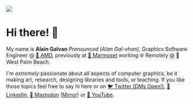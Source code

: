 <a align="center" href="https://alain.xyz"><img src="https://alain.xyz/blog/portfolio-design-engineering/assets/cover.jpg"/></a>

# Hi there! 👋

My name is **Alain Galvan** *Pronounced (Alan Gal-vhan)*, Graphics Software Engineer @ [🔺 AMD](https://amd.com), previously at [🐒 Marmoset](https://marmoset.co) working 🌐 Remotely @ 🌴 West Palm Beach.

I'm *extremely* passionate about all aspects of computer graphics, be it making art, research, designing libraries and tools, or teaching. If you like those topics feel free to say hi here or on [🐦 Twitter (DMs Open!)](https://twitter.com/alainxyz), [👔 LinkedIn](https://linkedin.com/in/alaingalvan), <a rel="me" href="https://mastodon.social/@alainxyz">🐘 Mastodon</a> (<a rel="me" href="https://mastodon.gamedev.place/@alain">Mirror</a>) or [🎥 YouTube](https://www.youtube.com/channel/UCZ1nGzkq-OjDQlb07yP037g).

[website-img]: https://alain.xyz/assets/brand/favicon/favicon-180.png
[website-url]: https://alain.xyz
